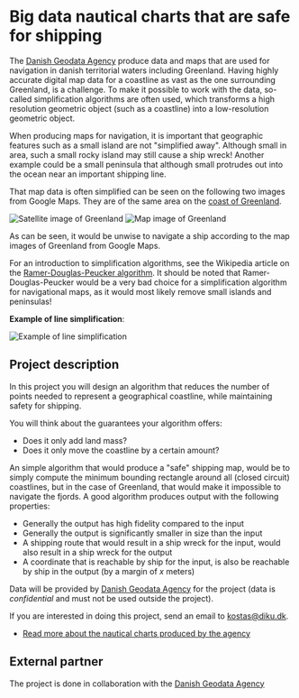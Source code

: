# Big data nautical charts that are safe for shipping

The [Danish Geodata Agency](http://www.gst.dk/English/) produce data and maps that are used for navigation in danish territorial waters including Greenland. Having highly accurate digital map data for a coastline as vast as the one surrounding Greenland, is a challenge. To make it possible to work with the data, so-called simplification algorithms are often used, which transforms a high resolution geometric object (such as a coastline) into a low-resolution geometric object.

When producing maps for navigation, it is important that geographic features such as a small island are not "simplified away". Although small in area, such a small rocky island may still cause a ship wreck! Another example could be a small peninsula that although small protrudes out into the ocean near an important shipping line.

That map data is often simplified can be seen on the following two images from Google Maps. They are of the same area on the [coast of Greenland](https://maps.google.com/?ll=64.078279,-51.448288&spn=0.020974,0.076904&t=m&z=14).

![Satellite image of Greenland](http://i.imm.io/S8fP.png)  ![Map image of Greenland](http://i.imm.io/S8fe.png) 

As can be seen, it would be unwise to navigate a ship according to the map images of Greenland from Google Maps.

For an introduction to simplification algorithms, see the Wikipedia article on the [Ramer-Douglas-Peucker algorithm](http://en.wikipedia.org/wiki/Ramer%E2%80%93Douglas%E2%80%93Peucker_algorithm). It should be noted that Ramer-Douglas-Peucker would be a very bad choice for a simplification algorithm for navigational maps, as it would most likely remove small islands and peninsulas!

**Example of line simplification**:

![Example of line simplification](http://upload.wikimedia.org/wikipedia/commons/thumb/3/30/Douglas-Peucker_animated.gif/220px-Douglas-Peucker_animated.gif)

## Project description

In this project you will design an algorithm that reduces the number of points needed to represent a geographical coastline, while maintaining safety for shipping.

You will think about the guarantees your algorithm offers:

* Does it only add land mass?
* Does it only move the coastline by a certain amount?

An simple algorithm that would produce a "safe" shipping map, would be to simply compute the minimum bounding rectangle around all (closed circuit) coastlines, but in the case of Greenland, that would make it impossible to navigate the fjords. A good algorithm produces output with the following properties:

* Generally the output has high fidelity compared to the input
* Generally the output is significantly smaller in size than the input
* A shipping route that would result in a ship wreck for the input, would also result in a ship wreck for the output
* A coordinate that is reachable by ship for the input, is also be reachable by ship in the output (by a margin of *x* meters)

Data will be provided by [Danish Geodata Agency](http://www.gst.dk/English/) for the project (data is *confidential* and must not be used outside the project). 

If you are interested in doing this project, send an email to kostas@diku.dk.

* [Read more about the nautical charts produced by the agency](http://www.gst.dk/English/NauticalChartsandNavigation/)


## External partner

The project is done in collaboration with the [Danish Geodata Agency](http://www.gst.dk/English/)


